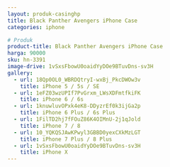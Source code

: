 ```yaml
---
layout: produk-casinghp
title: Black Panther Avengers iPhone Case
categories: iphone

# Produk
product-title: Black Panther Avengers iPhone Case
harga: 90000
sku: hn-3391
image-drive: 1vSxsFbowU0oaidYyDOe9BTuvDns-sv3H
gallery:
  - url: 18Qp0OL0_WBRDQtryI-wxBj_PkcDWOw3v
    title: iPhone 5 / 5s / SE
  - url: 1eFZ03wzUPIf7PvGrxm_LWsXDFmtfkiFK
    title: iPhone 6 / 6s
  - url: 1knuwluvOPxk4eK8-DDyzrEf0k3ijGa2p
    title: iPhone 6 Plus / 6s Plus
  - url: 1FilTD2hj7fFOuZ86K4OIMnU-2j1qJold
    title: iPhone 7 / 8
  - url: 10_YQKQSJAwKPwyl3GBBD0yexCXkMzLGT
    title: iPhone 7 Plus / 8 Plus
  - url: 1vSxsFbowU0oaidYyDOe9BTuvDns-sv3H
    title: iPhone X
---
```

